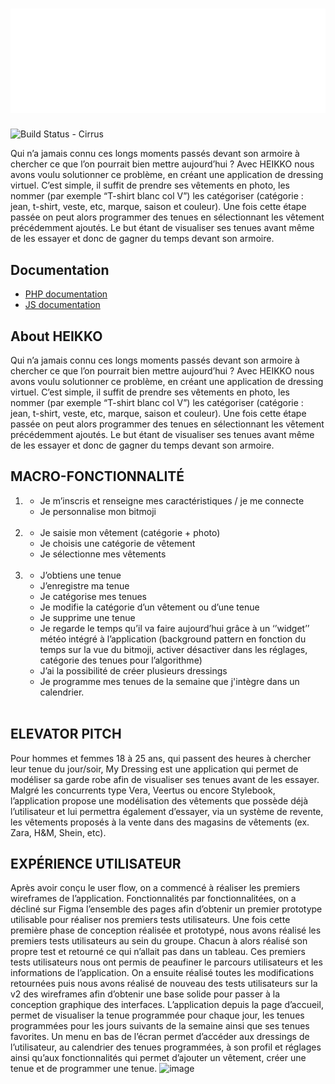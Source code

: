 <a href="">
  <h1 align="center">
    <picture>
      <source media="(prefers-color-scheme: dark)" srcset="https://github.com/xraiizen/HeikkoFinal/blob/main/WebPage/assets/img/header/logo_blanc.png?raw=true">
      <img alt="Heikko" src="https://github.com/xraiizen/HeikkoFinal/blob/main/WebPage/assets/img/header/logo_blanc.png?raw=true">
    </picture>
  </h1>
</a>

![Build Status - Cirrus]

Qui n’a jamais connu ces longs moments passés devant son armoire à chercher ce que l’on pourrait bien mettre aujourd’hui ? 
Avec HEIKKO nous avons voulu solutionner ce problème, en créant une application de dressing virtuel. 
C’est simple, il suffit de prendre ses vêtements en photo, les nommer (par exemple “T-shirt blanc col V”) les catégoriser (catégorie : jean, t-shirt, veste, etc, marque, saison et couleur). Une fois cette étape passée on peut alors programmer des tenues en sélectionnant les vêtement précédemment ajoutés. 
Le but étant de visualiser ses tenues avant même de les essayer et donc de gagner du temps devant son armoire.

## Documentation

* [PHP documentation](https://www.php.net/docs.php)
* [JS documentation](https://devdocs.io/javascript/)

## About HEIKKO

Qui n’a jamais connu ces longs moments passés devant son armoire à chercher ce que l’on pourrait bien mettre aujourd’hui ? 
Avec HEIKKO nous avons voulu solutionner ce problème, en créant une application de dressing virtuel. 
C’est simple, il suffit de prendre ses vêtements en photo, les nommer (par exemple “T-shirt blanc col V”) les catégoriser (catégorie : jean, t-shirt, veste, etc, marque, saison et couleur). Une fois cette étape passée on peut alors programmer des tenues en sélectionnant les vêtement précédemment ajoutés. 
Le but étant de visualiser ses tenues avant même de les essayer et donc de gagner du temps devant son armoire.

## MACRO-FONCTIONNALITÉ
 
1)    * Je m’inscris et renseigne mes caractéristiques / je me connecte
      * Je personnalise mon bitmoji
      <br>

2)   * Je saisie mon vêtement (catégorie + photo)
     * Je choisis une catégorie de vêtement 
     * Je sélectionne mes vêtements
     <br>
     
3)   * J’obtiens une tenue
     * J’enregistre ma tenue
     * Je catégorise mes tenues 
     * Je modifie la catégorie d’un vêtement ou d’une tenue
     * Je supprime une tenue 
     * Je regarde le temps qu’il va faire aujourd’hui grâce à un ‘’widget’’ météo intégré à l’application (background pattern en fonction du temps sur la vue du               bitmoji, activer désactiver dans les réglages, catégorie des tenues pour l’algorithme)
     * J’ai la possibilité de créer plusieurs dressings
     * Je programme mes tenues de la semaine que j'intègre dans un calendrier.
     <br>


## ELEVATOR PITCH

Pour hommes et femmes 18 à 25 ans, qui passent des heures à chercher leur tenue du jour/soir, My Dressing est une application qui permet de modéliser sa garde robe afin de visualiser ses tenues avant de les essayer. 
Malgré les concurrents type Vera, Veertus ou encore Stylebook, l’application propose une modélisation des vêtements que possède déjà l’utilisateur et lui permettra également d’essayer, via un système de revente, les vêtements proposés à la vente dans des magasins de vêtements (ex. Zara, H&M, Shein, etc). 


[Build Status - Cirrus]: https://api.cirrus-ci.com/github/flutter/flutter.svg

## EXPÉRIENCE UTILISATEUR

Après avoir conçu le user flow, on a commencé à réaliser les premiers wireframes de l’application. Fonctionnalités par fonctionnalitées, on a décliné sur Figma l’ensemble des pages afin d’obtenir un premier prototype utilisable pour réaliser nos premiers tests utilisateurs.
Une fois cette première phase de conception réalisée et prototypé, nous avons réalisé les premiers tests utilisateurs au sein du groupe. Chacun à alors réalisé son propre test et retourné ce qui n’allait pas dans un tableau. Ces premiers tests utilisateurs nous ont permis de peaufiner le parcours utilisateurs et les informations de l’application.
On a ensuite réalisé toutes les modifications retournées puis nous avons réalisé de nouveau des tests utilisateurs sur la v2 des wireframes afin d’obtenir une base solide pour passer à la conception graphique des interfaces.
L’application depuis la page d’accueil, permet de visualiser la tenue programmée pour chaque jour, les tenues programmées pour les jours suivants de la semaine ainsi que ses tenues favorites.
Un menu en bas de l’écran permet d’accéder aux dressings de l’utilisateur, au calendrier des tenues programmées, à son profil et réglages ainsi qu’aux fonctionnalités qui permet d’ajouter un vêtement, créer une tenue et de programmer une tenue.
![image](https://user-images.githubusercontent.com/60423960/175508415-9c462078-67f0-4437-b885-32aa5f3b7911.png)


